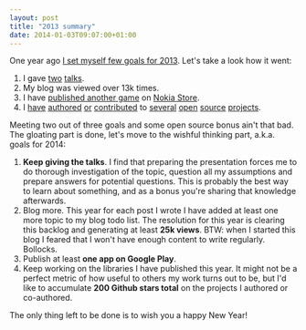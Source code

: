 ```yaml
---
layout: post
title: "2013 summary"
date: 2014-01-03T09:07:00+01:00
---
```


One year ago [I set myself few goals for 2013](/blog/2012/12/30/2012-summary). Let's take a look how it went:

1. I gave [two](https://speakerdeck.com/chalup/data-model-on-android) [talks](https://speakerdeck.com/chalup/offline-mode-in-android-apps).
1. My blog was viewed over 13k times.
1. I have [published another game](http://store.ovi.com/content/387592) on [Nokia Store](http://store.ovi.com/publisher/Jerzy%20Chalupski/).
1. I [have](https://github.com/chalup/microorm) [authored](https://github.com/chalup/thneed) [or](https://github.com/futuresimple/forger) [contributed](https://github.com/futuresimple/android-db-commons) to [several](https://github.com/futuresimple/android-autoindexer) [open](https://github.com/futuresimple/android-schema-utils) [source](https://github.com/futuresimple/sqlitemaster) [projects](https://github.com/chalup/cerberus).

Meeting two out of three goals and some open source bonus ain't that bad. The gloating part is done, let's move to the wishful thinking part, a.k.a. goals for 2014:

1. **Keep giving the talks**. I find that preparing the presentation forces me to do thorough investigation of the topic, question all my assumptions and prepare answers for potential questions. This is probably the best way to learn about something, and as a bonus you're sharing that knowledge afterwards. 
1. Blog more. This year for each post I wrote I have added at least one more topic to my blog todo list. The resolution for this year is clearing this backlog and generating at least **25k views**. BTW: when I started this blog I feared that I won't have enough content to write regularly. Bollocks.
1. Publish at least **one app on Google Play**.
1. Keep working on the libraries I have published this year. It might not be a perfect metric of how useful to others my work turns out to be, but I'd like to accumulate **200 Github stars total** on the projects I authored or co-authored.

The only thing left to be done is to wish you a happy New Year!

